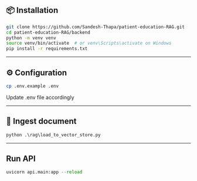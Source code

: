 ## 📦 Installation

```bash
git clone https://github.com/Sandesh-Thapa/patient-education-RAG.git
cd patient-education-RAG/backend
python -m venv venv
source venv/bin/activate  # or venv\Scripts\activate on Windows
pip install -r requirements.txt
```

---

## ⚙️ Configuration

```bash
cp .env.example .env
```

Update .env file accordingly

---

## 📂 Ingest document

```python
python .\rag\load_to_vector_store.py 
```

---

## Run API

```python
uvicorn api.main:app --reload
```
